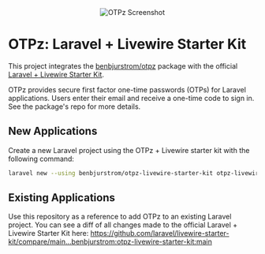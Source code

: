 <div align="center">
    <img src="https://github.com/benbjurstrom/otpz/blob/main/art/email.png?raw=true" alt="OTPz Screenshot">
</div>

# OTPz: Laravel + Livewire Starter Kit
This project integrates the [benbjurstrom/otpz](https://github.com/benbjurstrom/otpz) package with the official [Laravel  + Livewire Starter Kit](https://github.com/laravel/livewire-starter-kit).

OTPz provides secure first factor one-time passwords (OTPs) for Laravel applications. Users enter their email and receive a one-time code to sign in. See the package's repo for more details.

## New Applications
Create a new Laravel project using the OTPz + Livewire starter kit with the following command:
```bash
laravel new --using benbjurstrom/otpz-livewire-starter-kit otpz-livewire
```

## Existing Applications
Use this repository as a reference to add OTPz to an existing Laravel project. You can see a diff of all changes made to the official Laravel + Livewire Starter Kit here: https://github.com/laravel/livewire-starter-kit/compare/main...benbjurstrom:otpz-livewire-starter-kit:main

